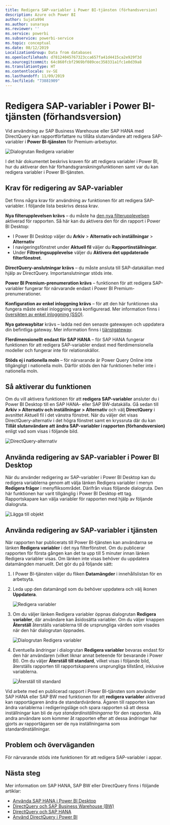 ```yaml
---
title: Redigera SAP-variabler i Power BI-tjänsten (förhandsversion)
description: Azure och Power BI
author: Sujata994
ms.author: sunaraya
ms.reviewer: ''
ms.service: powerbi
ms.subservice: powerbi-service
ms.topic: conceptual
ms.date: 08/12/2019
LocalizationGroup: Data from databases
ms.openlocfilehash: d78124045767323cca657fa41d4415ca2e929f3d
ms.sourcegitcommit: 64c860fcbf2969bf089cec358331a1fc1e0d39a8
ms.translationtype: HT
ms.contentlocale: sv-SE
ms.lasthandoff: 11/09/2019
ms.locfileid: "73881909"
---
```

# <a name="edit-sap-variables-in-the-power-bi-service-preview"></a>Redigera SAP-variabler i Power BI-tjänsten (förhandsversion)

Vid användning av SAP Business Warehouse eller SAP HANA med DirectQuery kan rapportförfattare nu tillåta slutanvändare att redigera SAP-variabler i **Power BI-tjänsten** för Premium-arbetsytor.

![Dialogrutan Redigera variabler](media/service-edit-sap-variables/sap-edit-variables-dialog.png)

I det här dokumentet beskrivs kraven för att redigera variabler i Power BI, hur du aktiverar den här förhandsgranskningsfunktionen samt var du kan redigera variabler i Power BI-tjänsten.

## <a name="requirements-for-sap-edit-variables"></a>Krav för redigering av SAP-variabler

Det finns några krav för användning av funktionen för att redigera SAP-variabler. I följande lista beskrivs dessa krav.

**Nya filterupplevelsen krävs** – du måste ha [den nya filterupplevelsen](power-bi-report-filter.md) aktiverad för rapporten. Så här kan du aktivera den för din rapport i Power BI Desktop:
- I Power BI Desktop väljer du **Arkiv** > **Alternativ och inställningar** > **Alternativ**
- I navigeringsfönstret under **Aktuell fil** väljer du **Rapportinställningar**.
- Under **Filtreringsupplevelse** väljer du **Aktivera det uppdaterade filterfönstret**.

**DirectQuery-anslutningar krävs** – du måste ansluta till SAP-datakällan med hjälp av DirectQuery. Importanslutningar stöds inte.

**Power BI Premium-prenumeration krävs** – funktionen för att redigera SAP-variabler fungerar för närvarande endast i Power BI Premium-prenumerationer.

**Konfiguration av enkel inloggning krävs** – för att den här funktionen ska fungera måste enkel inloggning vara konfigurerad. Mer information finns i [översikten av enkel inloggning (SSO)](service-gateway-sso-overview.md).

**Nya gatewaybitar** krävs – ladda ned den senaste gatewayen och uppdatera din befintliga gateway. Mer information finns i [tjänstgateway](service-gateway-onprem.md).

**Flerdimensionellt endast för SAP HANA** – för SAP HANA fungerar funktionen för att redigera SAP-variabler endast med flerdimensionella modeller och fungerar inte för relationskällor.

**Stöds ej i nationella moln** – för närvarande är Power Query Online inte tillgängligt i nationella moln. Därför stöds den här funktionen heller inte i nationella moln.

## <a name="how-to-enable-the-feature"></a>Så aktiverar du funktionen

Om du vill aktivera funktionen för att **redigera SAP-variabler** ansluter du i Power BI Desktop till en SAP HANA- eller SAP BW-datakälla. Gå sedan till **Arkiv > Alternativ och inställningar > Alternativ** och välj **DirectQuery** i avsnittet Aktuell fil i det vänstra fönstret. När du väljer det visas DirectQuery-alternativ i det högra fönstret samt en kryssruta där du kan **Tillåt slutanvändare att ändra SAP-variabler i rapporten (förhandsversion)** enligt vad som visas i följande bild.

![DirectQuery-alternativ](media/service-edit-sap-variables/sap-preview-setting-in-desktop.png)

## <a name="use-sap-edit-variables-in-power-bi-desktop"></a>Använda redigering av SAP-variabler i Power BI Desktop

När du använder redigering av SAP-variabler i Power BI Desktop kan du redigera variablerna genom att välja länken Redigera variabler i menyn **Redigera frågor** i menyfliksområdet. Därifrån visas följande dialogruta. Den här funktionen har varit tillgänglig i Power BI Desktop ett tag. Rapportskapare kan välja variabler för rapporten med hjälp av följande dialogruta.

![Lägga till objekt](media/service-edit-sap-variables/sap-variables-add-items.png)

## <a name="use-sap-edit-variables-in-the-service"></a>Använda redigering av SAP-variabler i tjänsten

När rapporten har publicerats till Power BI-tjänsten kan användarna se länken **Redigera variabler** i det nya filterfönstret. Om du publicerar rapporten för första gången kan det ta upp till 5 minuter innan länken Redigera variabler visas. Om länken inte visas behöver du uppdatera datamängden manuellt.
Det gör du på följande sätt:

1. I Power BI-tjänsten väljer du fliken **Datamängder** i innehållslistan för en arbetsyta.

2. Leda upp den datamängd som du behöver uppdatera och välj ikonen **Uppdatera**.

    ![Redigera variabler](media/service-edit-sap-variables/sap-edit-variables-link.png)

3. Om du väljer länken Redigera variabler öppnas dialogrutan **Redigera variabler**, där användare kan åsidosätta variabler. Om du väljer knappen **Återställ** återställs variablerna till de ursprungliga värden som visades när den här dialogrutan öppnades.

    ![Dialogrutan Redigera variabler](media/service-edit-sap-variables/sap-edit-variables-dialog.png)

4. Eventuella ändringar i dialogrutan **Redigera variabler** bevaras endast för den här användaren (vilket liknar annat beteende för bevarande i Power BI). Om du väljer **Återställ till standard**, vilket visas i följande bild, återställs rapporten till rapportskaparens ursprungliga tillstånd, inklusive variablerna.

    ![Återställ till standard](media/service-edit-sap-variables/reset-to-default.png)

Vid arbete med en publicerad rapport i Power BI-tjänsten som använder SAP HANA eller SAP BW med funktionen för att **redigera variabler** aktiverad kan rapportägaren ändra de standardvärdena. Ägaren till rapporten kan ändra variablerna i redigeringsläge och spara rapporten så att dessa inställningar kan bli de *nya standardinställningarna* för den rapporten. Alla andra användare som kommer åt rapporten efter att dessa ändringar har gjorts av rapportägaren ser de nya inställningarna som standardinställningar.

## <a name="issues-and-considerations"></a>Problem och överväganden

För närvarande stöds inte funktionen för att redigera SAP-variabler i appar.

## <a name="next-steps"></a>Nästa steg

Mer information om SAP HANA, SAP BW eller DirectQuery finns i följande artiklar:

- [Använda SAP HANA i Power BI Desktop](desktop-sap-hana.md)
- [DirectQuery och SAP Business Warehouse (BW)](desktop-directquery-sap-bw.md)
- [DirectQuery och SAP HANA](desktop-directquery-sap-hana.md)
- [Använd DirectQuery i Power BI](desktop-directquery-about.md)